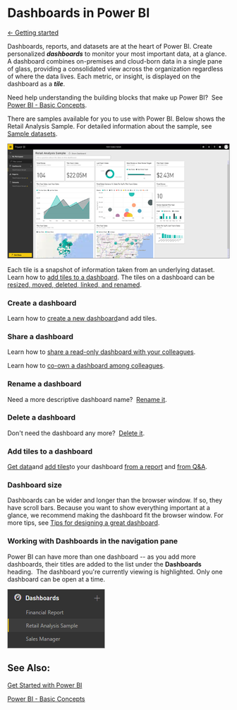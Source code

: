 ﻿<properties 
   pageTitle="Dashboards in Power BI"
   description="Dashboards in Power BI"
   services="powerbi" 
   documentationCenter="" 
   authors="v-anpasi" 
   manager="mblythe" 
   editor=""
   tags=""/>
 
<tags
   ms.service="powerbi"
   ms.devlang="NA"
   ms.topic="article"
   ms.tgt_pltfrm="NA"
   ms.workload="powerbi"
   ms.date="09/28/2015"
   ms.author="v-anpasi"/>
# Dashboards in Power BI

[← Getting started](https://support.powerbi.com/knowledgebase/topics/63037-getting-started)

Dashboards, reports, and datasets are at the heart of Power BI. Create personalized ***dashboards*** to monitor your most important data, at a glance.  A dashboard combines on-premises and cloud-born data in a single pane of glass, providing a consolidated view across the organization regardless of where the data lives. Each metric, or insight, is displayed on the dashboard as a ***tile***. 

Need help understanding the building blocks that make up Power BI?  See [Power BI - Basic Concepts](http://support.powerbi.com/knowledgebase/articles/487029-power-bi-preview-basic-concepts).

There are samples available for you to use with Power BI. Below shows the Retail Analysis Sample. For detailed information about the sample, see [Sample datasets](http://support.powerbi.com/knowledgebase/articles/471112-sample-datasets).

![](media/powerbi-service-dashboards/dashboard.png)

Each tile is a snapshot of information taken from an underlying dataset.  Learn how to [add tiles to a dashboard](http://support.powerbi.com/knowledgebase/articles/425669-tiles-in-power-bi). The tiles on a dashboard can be [resized, moved, deleted, linked, and renamed](http://support.powerbi.com/knowledgebase/articles/424878-edit-a-tile-resize-move-rename-delete). 


### Create a dashboard

Learn how to [create a new dashboard](http://support.powerbi.com/knowledgebase/articles/475163-create-a-power-bi-dashboard)and add tiles.

### Share a dashboard

Learn how to [share a read-only dashboard with your colleagues](http://support.powerbi.com/knowledgebase/articles/431008-share-a-dashboard).

Learn how to [co-own a dashboard among colleagues](https://support.powerbi.com/knowledgebase/articles/651040).

### Rename a dashboard

Need a more descriptive dashboard name?  [Rename it](http://support.powerbi.com/knowledgebase/articles/475172-rename-a-dashboard).

### Delete a dashboard

Don't need the dashboard any more?  [Delete it](http://support.powerbi.com/knowledgebase/articles/475173-delete-a-dashboard).

### Add tiles to a dashboard

[Get data](http://support.powerbi.com/knowledgebase/articles/434354-get-data)and [add tiles](http://support.powerbi.com/knowledgebase/articles/425669-tiles-in-power-bi)to your dashboard [from a report](https://support.powerbi.com/knowledgebase/articles/430323) and [from Q&A](https://support.powerbi.com/knowledgebase/articles/424874).

### Dashboard size

Dashboards can be wider and longer than the browser window. If so, they have scroll bars. Because you want to show everything important at a glance, we recommend making the dashboard fit the browser window. For more tips, see [Tips for designing a great dashboard](http://support.powerbi.com/knowledgebase/articles/433616-tips-for-designing-a-great-dashboard).

### Working with Dashboards in the navigation pane

Power BI can have more than one dashboard -- as you add more dashboards, their titles are added to the list under the **Dashboards** heading.  The dashboard you're currently viewing is highlighted. Only one dashboard can be open at a time.

![](media/powerbi-service-dashboards/dashboardpanepiece.png)

## See Also:

[Get Started with Power BI](http://support.powerbi.com/knowledgebase/articles/430814-get-started-with-power-bi)

[Power BI - Basic Concepts](http://support.powerbi.com/knowledgebase/articles/487029-power-bi-preview-basic-concepts)




